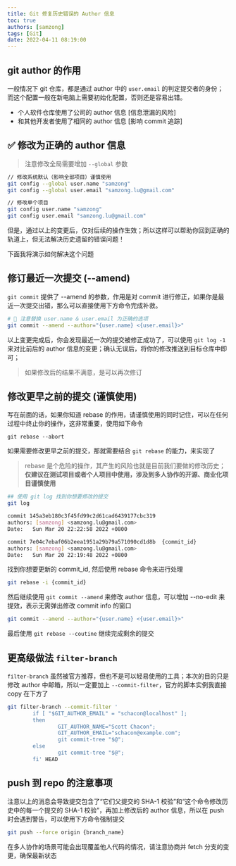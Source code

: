 ```yaml
---
title: Git 修复历史错误的 Author 信息
toc: true
authors: [samzong]
tags: [Git]
date: 2022-04-11 08:19:00
---
```


## git author 的作用

一般情况下 git 仓库，都是通过 author 中的 `user.email` 的判定提交者的身份；而这个配置一般在新电脑上需要初始化配置，否则还是容易出错。

- 个人软件仓库使用了公司的 author 信息 [信息泄漏的风险]
- 和其他开发者使用了相同的 author 信息 [影响 commit 追踪]

## ✅ 修改为正确的 author 信息

> 注意修改全局需要增加 `--global` 参数

```bash
// 修改系统默认（影响全部项目）谨慎使用
git config --global user.name "samzong"
git config --global user.email "samzong.lu@gmail.com"

// 修改单个项目
git config user.name "samzong"
git config user.email "samzong.lu@gmail.com"
```

但是，通过以上的变更后，仅对后续的操作生效；所以这样可以帮助你回到正确的轨道上，但无法解决历史遗留的错误问题！

下面我将演示如何解决这个问题

## 修订最近一次提交 (--amend)

`git commit` 提供了 --amend 的参数，作用是对 commit 进行修正，如果你是最近一次提交出错，那么可以直接使用下方命令完成补救。

```bash
# 📢 注意替换 user.name & user.email 为正确的选项
git commit --amend --author="{user.name} <{user.email}>"
```

以上变更完成后，你会发现最近一次的提交被修正成功了，可以使用 `git log -1` 来对比前后的 author 信息的变更；确认无误后，将你的修改推送到目标仓库中即可；

> 如果修改后的结果不满意，是可以再次修订

## 修改更早之前的提交 (谨慎使用)

写在前面的话，如果你知道 rebase 的作用，请谨慎使用的同时记住，可以在任何过程中终止你的操作，这非常重要，使用如下命令

```bashe
git rebase --abort
```

如果需要修改更早之前的提交，那就需要结合 `git rebase` 的能力，来实现了

> rebase 是个危险的操作，其产生的风险也就是目前我们要做的修改历史；**仅建议在测试项目或者个人项目中使用，涉及到多人协作的开源、商业化项目谨慎使用**

```bash
## 使用 git log 找到你想要修改的提交
git log
```

```bash
commit 145a3eb180c3f45fd99c2d61cad6439177cbc319
authors: [samzong] <samzong.lu@gmail.com>
Date:   Sun Mar 20 22:22:58 2022 +0800

commit 7e04c7ebaf06b2eea1951a29b79a571090cd1d8b  {commit_id}
authors: [samzong] <samzong.lu@gmail.com>
Date:   Sun Mar 20 22:19:48 2022 +0800
```

找到你想要更新的 commit_id, 然后使用 rebase 命令来进行处理

```bash
git rebase -i {commit_id}
```

然后继续使用 `git commit --amend` 来修改 author 信息，可以增加 --no-edit 来提效，表示无需弹出修改 commit info 的窗口

```bash
git commit --amend --author="{user.name} <{user.email}>"
```

最后使用 `git rebase --coutine` 继续完成剩余的提交

## 更高级做法 `filter-branch`

`filter-branch` 虽然被官方推荐，但也不是可以轻易使用的工具；本次的目的只是修改 author 中邮箱，所以一定要加上 `--commit-filter`，官方的脚本实例我直接 copy 在下方了

```bash
git filter-branch --commit-filter '
        if [ "$GIT_AUTHOR_EMAIL" = "schacon@localhost" ];
        then
                GIT_AUTHOR_NAME="Scott Chacon";
                GIT_AUTHOR_EMAIL="schacon@example.com";
                git commit-tree "$@";
        else
                git commit-tree "$@";
        fi' HEAD
```

## push 到 repo 的注意事项

注意以上的消息会导致提交包含了“它们父提交的 SHA-1 校验”和“这个命令修改历史中的每一个提交的 SHA-1 校验”，再加上修改后的 author 信息，所以在 push 时会遇到警告，可以使用下方命令强制提交

```bash
git push --force origin {branch_name}
```

在多人协作的场景可能会出现覆盖他人代码的情况，请注意协商并 fetch 分支的变更，确保最新状态
